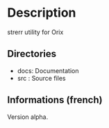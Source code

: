 # Description
strerr utility for Orix

## Directories
- docs: Documentation
- src : Source files

## Informations (french)
Version alpha.


